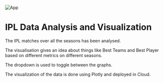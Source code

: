 ![App](https://user-images.githubusercontent.com/95579953/156870084-ddd8ddf7-c2aa-4ce4-9f7b-0248a13e18ec.png)

# IPL Data Analysis and Visualization

The IPL matches over all the seasons has been analysed.

The visualisation gives an idea about things like Best Teams and Best Player based on different metrics on different seasons.

The dropdown is used to toggle between the graphs.

The visualization of the data is done using Plotly and deployed in Cloud.
